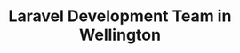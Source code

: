 ---
title: Laravel Development Team in Wellington
permalink: /landings/locations/wellington/developer/laravel
technology: Laravel
location: Wellington
---